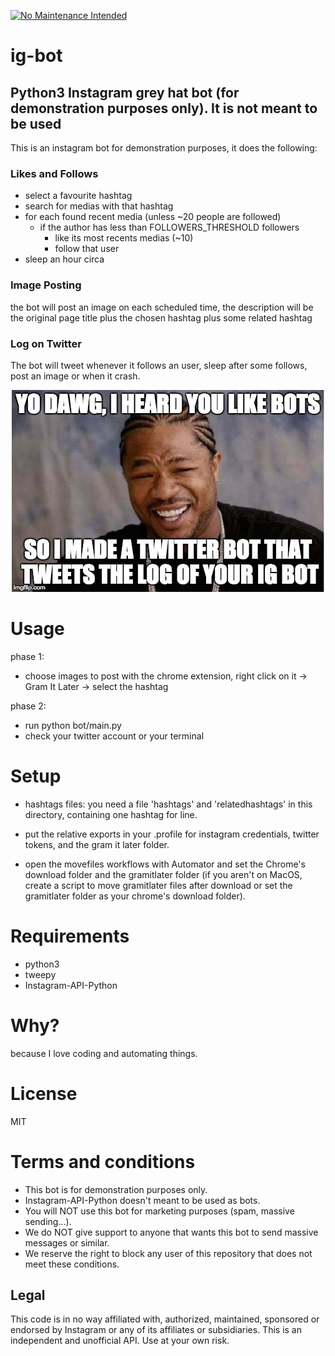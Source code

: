[![No Maintenance Intended](http://unmaintained.tech/badge.svg)](http://unmaintained.tech/)

# ig-bot 

## Python3 Instagram grey hat bot (for demonstration purposes only). It is not meant to be used 

This is an instagram bot for demonstration purposes, it does the following:

### Likes and Follows

- select a favourite hashtag
- search for medias with that hashtag
- for each found recent media (unless ~20 people are followed)
	- if the author has less than FOLLOWERS_THRESHOLD followers
		- like its most recents medias (~10)
		- follow that user
- sleep an hour circa

### Image Posting


the bot will post an image on each scheduled time, the description will be the original page title plus the chosen hashtag plus some related hashtag

### Log on Twitter

The bot will tweet whenever it follows an user, sleep after some follows, post an image or when it crash.


<div align="center" markdown="1"> 
<img src="doc/dawg.jpg" alt="I heard you like bots"/>
</div>


# Usage

phase 1:

- choose images to post with the chrome extension, right click on it -> Gram It Later -> select the hashtag

phase 2:

- run python bot/main.py
- check your twitter account or your terminal

# Setup

- hashtags files: you need a file 'hashtags' and 'relatedhashtags' in this directory, containing one hashtag for line.

- put the relative exports in your .profile for instagram credentials, twitter tokens, and the gram it later folder.

- open the movefiles workflows with Automator and set the Chrome's download folder and the gramitlater folder (if you aren't on MacOS, create a script to move gramitlater files after download or set the gramitlater folder as your chrome's download folder).

# Requirements

- python3
- tweepy
- Instagram-API-Python

# Why?

because I love coding and automating things.

# License

MIT

# Terms and conditions

- This bot is for demonstration purposes only.
- Instagram-API-Python doesn't meant to be used as bots.
- You will NOT use this bot for marketing purposes (spam, massive sending...).
- We do NOT give support to anyone that wants this bot to send massive messages or similar.
- We reserve the right to block any user of this repository that does not meet these conditions.

## Legal

This code is in no way affiliated with, authorized, maintained, sponsored or endorsed by Instagram or any of its affiliates or subsidiaries. This is an independent and unofficial API. Use at your own risk.

